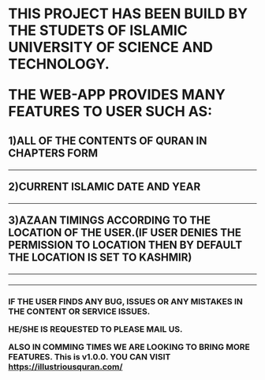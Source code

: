 <h1> THIS PROJECT HAS BEEN BUILD BY THE STUDETS OF ISLAMIC UNIVERSITY OF SCIENCE AND TECHNOLOGY.

THE WEB-APP PROVIDES MANY FEATURES TO USER SUCH AS:</h1>

<h2> 
1)ALL OF THE CONTENTS OF QURAN IN CHAPTERS FORM
<hr>

2)CURRENT ISLAMIC DATE AND YEAR 
<hr>

3)AZAAN TIMINGS ACCORDING TO THE LOCATION OF THE USER.(IF USER DENIES THE PERMISSION TO LOCATION THEN BY DEFAULT THE LOCATION IS SET TO KASHMIR)
<hr>
 </h2>
<hr>
<h3> 


IF THE USER FINDS ANY BUG, ISSUES OR ANY MISTAKES IN THE CONTENT OR SERVICE ISSUES. 

HE/SHE IS REQUESTED TO PLEASE MAIL US.

ALSO IN COMMING TIMES WE ARE LOOKING TO BRING MORE FEATURES.
This is v1.0.0. YOU CAN VISIT https://illustriousquran.com/ 

</h3>
